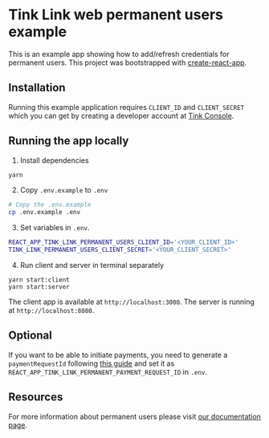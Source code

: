 # Tink Link web permanent users example

This is an example app showing how to add/refresh credentials for permanent users. This project was bootstrapped with [create-react-app](https://github.com/facebook/create-react-app).

## Installation

Running this example application requires `CLIENT_ID` and `CLIENT_SECRET` which you can get by creating a developer account at [Tink Console](https://console.tink.com).

## Running the app locally

1. Install dependencies

```sh
yarn
```

2. Copy `.env.example` to `.env`

```bash
# Copy the .env.example
cp .env.example .env
```

3. Set variables in `.env`.

```bash
REACT_APP_TINK_LINK_PERMANENT_USERS_CLIENT_ID='<YOUR_CLIENT_ID>'
TINK_LINK_PERMANENT_USERS_CLIENT_SECRET='<YOUR_CLIENT_SECRET>'
```

4. Run client and server in terminal separately

```
yarn start:client
yarn start:server
```

The client app is available at `http://localhost:3000`. The server is running at `http://localhost:8080`.

## Optional

If you want to be able to initiate payments, you need to generate a `paymentRequestId` following [this guide](https://docs.tink.com/resources/payments/start-payment#1-create-a-payment-request) and set it as `REACT_APP_TINK_LINK_PERMANENT_PAYMENT_REQUEST_ID` in `.env`.

## Resources

For more information about permanent users please visit [our documentation page](https://docs.tink.com/resources/tutorials/permanent-users).
